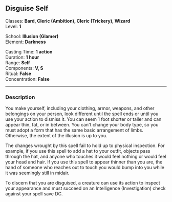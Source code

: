 ## Disguise Self

Classes: **Bard, Cleric (Ambition), Cleric (Trickery), Wizard**  
Level: **1**  

School: **Illusion (Glamer)**  
Element: **Darkness**  

Casting Time: **1 action**  
Duration: **1 hour**  
Range: **Self**  
Components: **V, S**  
Ritual: **False**  
Concentration: **False**  

------

### Description

You make yourself, including your clothing, armor, weapons, and other belongings on your person, look different until the spell ends or until you use your action to dismiss it. You can seem 1 foot shorter or taller and can appear thin, fat, or in between. You can't change your body type, so you must adopt a form that has the same basic arrangement of limbs. Otherwise, the extent of the illusion is up to you.

The changes wrought by this spell fail to hold up to physical inspection. For example, if you use this spell to add a hat to your outfit, objects pass through the hat, and anyone who touches it would feel nothing or would feel your head and hair. If you use this spell to appear thinner than you are, the hand of someone who reaches out to touch you would bump into you while it was seemingly still in midair.

To discern that you are disguised, a creature can use its action to inspect your appearance and must succeed on an Intelligence (Investigation) check against your spell save DC.
